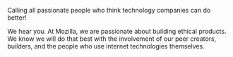 Calling all passionate people who think technology companies can do better! 

We hear you. At Mozilla, we are passionate about building ethical products. We know we will do that best with the involvement of our peer creators, builders, and the people who use internet technologies themselves. 